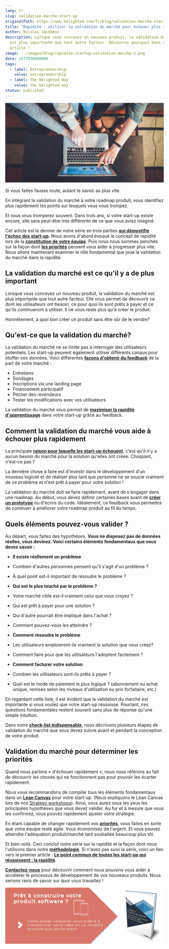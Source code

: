 ```yaml
---
lang: fr
slug: validation-marche-start-up
originalPath: https://www.belighted.com/fr/blog/validation-marche-start-up
title: "Rapidité : utiliser la validation du marché pour échouer plus rapidement"
author: Nicolas Jacobeus
description: Lorsque vous concevez un nouveau produit, la validation du marché
  est plus importante que tout autre facteur. Découvrez pourquoi dans cet
  article !
image: ../images/blog/rapidite-startup-validation-marche-1.png
date: 1577836800000
tags:
  - label: Entrepreneurship
    value: entrepreneurship
  - label: The Belighted Way
    value: the-belighted-way
status: published
---
```

![rapidite-startup-validation-marche](/content/images/legacy/RpjjNuH2FqTbYJxtu8sDW.png)

Si vous faites fausse route, autant le savoir au plus vite.

En intégrant la validation du marché à votre roadmap produit, vous identifiez plus rapidement les points sur lesquels vous vous trompez.

Et vous vous tromperez souvent. Dans trois ans, si votre start-up existe encore, elle sera peut-être très différente de ce que vous aviez imaginé.

Cet article est le dernier de notre série en trois parties **[qui démystifie l'échec des start-up](/fr/blog/rapidite-reussite-startup)**. Nous avons d'abord évoqué le concept de rapidité lors de la **[constitution de votre équipe](/fr/blog/rapidite-reussite-startup)**. Puis nous nous sommes penchés sur la façon dont **[les priorités](/fr/blog/rapidit%C3%A9-priorit%C3%A9s-start-up)** peuvent vous aider à progresser plus vite. Nous allons maintenant examiner le rôle fondamental que joue la validation du marché dans la rapidité.

**La validation du marché est ce qu'il y a de plus important**
--------------------------------------------------------------

Lorsque vous concevez un nouveau produit, la validation du marché est plus importante que tout autre facteur. Elle vous permet de découvrir ce dont les utilisateurs ont besoin, ce pour quoi ils sont prêts à payer et ce qu'ils continueront à utiliser. Il ne vous reste plus qu'à créer le produit.

Honnêtement, à quoi bon créer un produit sans être sûr de le vendre?

**Qu'est-ce que la validation du marché?**
------------------------------------------

La validation du marché ne se limite pas à interroger des utilisateurs potentiels. Les start-up peuvent également utiliser différents canaux pour étoffer ces données. Voici différentes **[façons d'obtenir du feedback](https://getproductmarketfit.com/how-to-select-test-to-get-market-validation-for-new-product-or-business-idea/)** de la part de votre marché :

*   Entretiens
*   Sondages
*   Inscriptions via une landing page
*   Financement participatif
*   Pitcher des revendeurs
*   Tester les modifications avec vos utilisateurs

La validation du marché vous permet de **[maximiser la rapidité d'apprentissage](https://hbr.org/2010/02/how-much-process-is-too-much)** dans votre start-up grâce au feedback.

**Comment la validation du marché vous aide à échouer plus rapidement**
-----------------------------------------------------------------------

La principale **[raison pour laquelle les start-up échouent](https://www.cbinsights.com/research/startup-failure-reasons-top/)**, c'est qu'il n'y a aucun besoin du marché pour la solution qu'elles ont créée. Choquant, n'est-ce pas ?

La dernière chose à faire est d'investir dans le développement d'un nouveau logiciel et de réaliser plus tard que personne ne se soucie vraiment de ce problème et n'est prêt à payer pour votre solution !

La validation du marché doit se faire rapidement, avant de s'engager dans une roadmap. Au début, vous devez définir certaines bases avant de **[créer un prototype](/fr/design-sprint)** ou d'écrire du code. Idéalement, ce feedback vous permettra de continuer à améliorer votre roadmap produit au fil du temps.

**Quels éléments pouvez-vous valider ?**
----------------------------------------

Au départ, vous faites des hypothèses. **Vous ne disposez pas de données réelles, vous devinez. Voici certains éléments fondamentaux que vous devez savoir :**

*   **Il existe réellement un problème**
*   Combien d'autres personnes pensent qu'il s'agit d'un problème ?
*   À quel point est-il important de résoudre le problème ?  
    
*   **Qui est le plus touché par le problème ?**
*   Votre marché cible est-il vraiment celui que vous croyez ?
*   Qui est prêt à payer pour une solution ?
*   Qui d'autre pourrait être impliqué dans l'achat ?
*   Comment pouvez-vous les atteindre ?  
    
*   **Comment résoudre le problème**
*   Les utilisateurs emploieront-ils vraiment la solution que vous créez?
*   Comment faire pour que les utilisateurs l'adoptent facilement ?

*   **Comment facturer votre solution**
*   Combien les utilisateurs sont-ils prêts à payer ?
*   Quel est le mode de paiement le plus logique ? (abonnement ou achat unique, remises selon les niveaux d'utilisation ou prix forfaitaire, etc.)

En regardant cette liste, il est évident que la validation du marché est importante si vous voulez que votre start-up réussisse. Pourtant, ces questions fondamentales restent souvent sans plus de réponse qu'une simple intuition.

Dans notre **[check-list indispensable](/fr/blog/check-list-développer-un-nouveau-logiciel)**, nous décrivons plusieurs étapes de validation du marché que vous devez suivre avant et pendant la conception de votre produit.

**Validation du marché pour déterminer les priorités**
------------------------------------------------------

Quand nous parlons « d'échouer rapidement », nous nous référons au fait de découvrir les choses qui ne fonctionnent pas pour pouvoir les écarter rapidement.

Nous vous recommandons de compiler tous les éléments fondamentaux dans un **[Lean Canvas](https://www.belighted.com/blog/6-reasons-a-lean-canvas-needs-to-be-part-of-your-product-development-process)** pour votre start-up. (Nous expliquons le Lean Canvas lors de nos [Strategy workshops](/fr/strategy-workshop)). Ainsi, vous aurez sous les yeux les principales hypothèses que vous devez valider. Au fur et à mesure que vous les confirmez, vous pouvez rapidement ajuster votre stratégie.

En étant capable de changer rapidement vos **[priorités](/fr/blog/rapidité-priorités-start-up)**, vous faites en sorte que votre équipe reste agile. Vous économisez de l'argent. Et vous pouvez atteindre l'adéquation produit/marché tant souhaitée beaucoup plus tôt.

Et bien voilà. Ceci conclut notre série sur la rapidité et la façon dont nous l'utilisons dans notre **[méthodologie](/fr/blog/methode-developpement-produits-saas)**. Si n'avez pas suivi la série, voici un lien vers le premier article : **[Le point commun de toutes les start-up qui réussissent : la rapidité](/fr/blog/rapidite-reussite-startup)**.

**[Contactez-nous](/fr/evaluation-developpement-produit)** pour découvrir comment nous pouvons vous aider à accélérer le processus de développement de vos nouveaux produits. Nous serions ravis de savoir sur quoi vous travaillez !

[![Nouveau call-to-action](/content/images/legacy/jLxarWVFZ4IWPcDnMDdPS.png)](https://cta-redirect.hubspot.com/cta/redirect/1684659/9910533f-98e7-4836-a277-f9b2eb95e8b8)